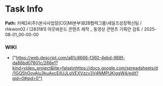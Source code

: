 # Task Info

**Path:** 카페24(주)\본사사업장\[CG]MI본부\B2B협력그룹\세일즈성장혁신팀 / rhkwon02 / [283181] 아웃바운드 콘텐츠 제작 _ 동영상 콘텐츠 기획안 검토 / 2025-08-01_00-00-00

### WIKI
- ["https://web.descript.com/a81c8666-f360-4ebd-988f-da86bd07801c/266e1?kind=video_project&lite=false\nhttps://docs.google.com/spreadsheets/d/1GQ5hGoyAlu3kuAxcEjIUJLgVEXVzcv3V4NMPUKjggW4/edit?gid=0#gid=0"]

